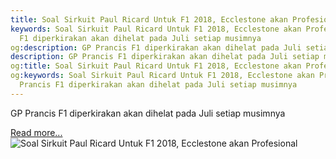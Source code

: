 ```yaml
---
title: Soal Sirkuit Paul Ricard Untuk F1 2018, Ecclestone akan Profesional
keywords: Soal Sirkuit Paul Ricard Untuk F1 2018, Ecclestone akan Profesional,GP Prancis
  F1 diperkirakan akan dihelat pada Juli setiap musimnya
og:description: GP Prancis F1 diperkirakan akan dihelat pada Juli setiap musimnya
description: GP Prancis F1 diperkirakan akan dihelat pada Juli setiap musimnya
og:title: Soal Sirkuit Paul Ricard Untuk F1 2018, Ecclestone akan Profesional
og:keywords: Soal Sirkuit Paul Ricard Untuk F1 2018, Ecclestone akan Profesional,GP
  Prancis F1 diperkirakan akan dihelat pada Juli setiap musimnya
---
```


GP Prancis F1 diperkirakan akan dihelat pada Juli setiap musimnya

[Read more...](https://www.sportourism.id/post/5849/soal-sirkuit-paul-ricard-untuk-f1-2018-ecclestone-akan-profesional "Soal Sirkuit Paul Ricard Untuk F1 2018, Ecclestone akan Profesional")
![Soal Sirkuit Paul Ricard Untuk F1 2018, Ecclestone akan Profesional](https://services.sportourism.id/fileload/circuit-paul-ricard-vue-helicojpg-UpGT.jpg "Soal Sirkuit Paul Ricard Untuk F1 2018, Ecclestone akan Profesional")